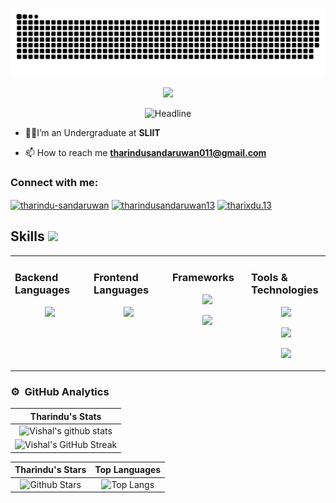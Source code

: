 <p align="center">
  <img  src="https://raw.githubusercontent.com/Elanza-48/Elanza-48/main/resources/img/github-contribution-grid-snake.svg"
    alt="example" />
</p>
<p align="center">
  <img src="https://raw.githubusercontent.com/7oSkaaa/7oSkaaa/main/Images/about_me.gif" width="10%" />
</p>



 <div align=center>
        <img src="https://readme-typing-svg.herokuapp.com?color=%236FDA44&size=32&center=true&vCenter=true&width=600&height=50&lines=Hey+there!+I'm+Tharindu+%F0%9F%91%8B;Computer+Science+Student;Full-Stack+Developer;Welcome+To+My+Profile...!" alt="Headline" />
    </div>    

- 👨‍🎓I’m an Undergraduate at **SLIIT**

- 📫 How to reach me **tharindusandaruwan011@gmail.com**

<h3 align="left">Connect with me:</h3>
<p align="left">
<a href="https://linkedin.com/in/tharindusandaruwan" target="blank"><img align="center" src="https://raw.githubusercontent.com/rahuldkjain/github-profile-readme-generator/master/src/images/icons/Social/linked-in-alt.svg" alt="tharindu-sandaruwan" height="30" width="40" /></a>
<a href="https://fb.com/tharindusandaruwan13" target="blank"><img align="center" src="https://raw.githubusercontent.com/rahuldkjain/github-profile-readme-generator/master/src/images/icons/Social/facebook.svg" alt="tharindusandaruwan13" height="30" width="40" /></a>
<a href="https://instagram.com/tharindusandaruwan_" target="blank"><img align="center" src="https://raw.githubusercontent.com/rahuldkjain/github-profile-readme-generator/master/src/images/icons/Social/instagram.svg" alt="tharixdu.13" height="30" width="40" /></a>
</p>

<h2> Skills <img src = "https://media2.giphy.com/media/QssGEmpkyEOhBCb7e1/giphy.gif?cid=ecf05e47a0n3gi1bfqntqmob8g9aid1oyj2wr3ds3mg700bl&rid=giphy.gif" width = 32px> </h2>


<table><tr><td valign="top" width="25%">

### Backend Languages  

 <div align="center">
        <p align="center">
          <a href="https://go-skill-icons.vercel.app/">
            <img src="https://go-skill-icons.vercel.app/api/icons?i=java,php,nodejs" />
          </a>
        </p>
      </div>

</td><td valign="top" width="25%">



### Frontend Languages 
<div align="center">
        <p align="center">
          <a href="https://go-skill-icons.vercel.app/">
            <img src="https://go-skill-icons.vercel.app/api/icons?i=html,css,javascript" />
          </a>
        </p>
      </div>

</td><td valign="top" width="25%">



### Frameworks 
<div align="center">
        <p align="center">
          <a href="https://go-skill-icons.vercel.app/">
            <img src="https://go-skill-icons.vercel.app/api/icons?i=react,tailwindcss,bootstrap,spring" />
          </a>
        </p>
        <p align="center">
          <a href="https://go-skill-icons.vercel.app/">
            <img src="https://go-skill-icons.vercel.app/api/icons?i=expressjs" />
          </a>
        </p>
      </div>

</td>

<td valign="top" width="25%">


### Tools & Technologies 
<div align="center">
        <p align="center">
          <a href="https://go-skill-icons.vercel.app/">
            <img src="https://go-skill-icons.vercel.app/api/icons?i=github,git,figma,eclipse" />
          </a>
        </p>
        <p align="center">
          <a href="https://go-skill-icons.vercel.app/">
            <img src="https://go-skill-icons.vercel.app/api/icons?i=idea,maven,postman,mongodb" />
          </a>
        </p>
        <p align="center">
          <a href="https://go-skill-icons.vercel.app/">
            <img src="https://go-skill-icons.vercel.app/api/icons?i=vscode,ubuntu" />
          </a>
        </p>
      </div>

</tr></table>  








### ⚙️ &nbsp;GitHub Analytics


|                                                                     Tharindu's Stats                                                                     |
|:------------------------------------------------------------------------------------------------------------------------------------------------------:|
| ![Vishal's github stats](https://github-readme-stats.vercel.app/api?username=tharindu-sandaruwan&show_icons=true&theme=algolia)              | 
| ![Vishal's GitHub Streak](https://github-readme-streak-stats.herokuapp.com/?user=tharindu-sandaruwan&theme=algolia)                    | 
    

|                                                                                                      Tharindu's Stars                                                                                                       |                                                           Top Languages                                                           |      
|:-------------------------------------------------------------------------------------------------------------------------------------------------------------------------------------------------------------------------:|:---------------------------------------------------------------------------------------------------------------------------------:|
| ![Github Stars](https://github-readme-stats.vercel.app/api?username=tharindu-sandaruwan&show_icons=true&locale=en&count_private=true&hide_rank=true&custom_title=My%20GitHub%20Stats&disable_animations=true&theme=algolia) | ![Top Langs](https://github-readme-stats.vercel.app/api/top-langs/?username=tharindu-sandaruwan&langs_count=8&theme=algolia&layout=compact) |




<table style="border: none">
  


